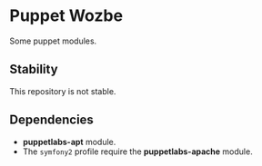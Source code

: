 # Puppet Wozbe

Some puppet modules.

## Stability

This repository is not stable.

## Dependencies

* **puppetlabs-apt** module.
* The `symfony2` profile require the **puppetlabs-apache** module.
